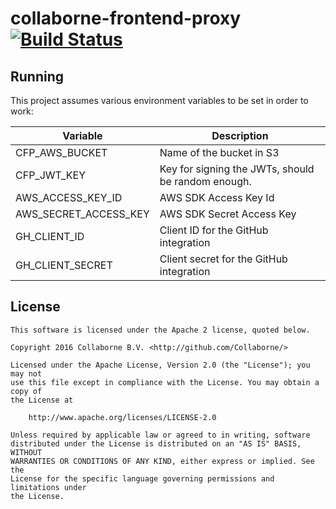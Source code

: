 # collaborne-frontend-proxy [![Build Status](https://travis-ci.org/Collaborne/collaborne-frontend-proxy.svg?branch=master)](https://travis-ci.org/Collaborne/collaborne-frontend-proxy)

## Running

This project assumes various environment variables to be set in order to work:

| Variable              | Description                                        |
| --------------------- | -------------------------------------------------- |
| CFP_AWS_BUCKET        | Name of the bucket in S3                           |
| CFP_JWT_KEY           | Key for signing the JWTs, should be random enough. |
| AWS_ACCESS_KEY_ID     | AWS SDK Access Key Id                              |
| AWS_SECRET_ACCESS_KEY | AWS SDK Secret Access Key                          |
| GH_CLIENT_ID          | Client ID for the GitHub integration               |
| GH_CLIENT_SECRET      | Client secret for the GitHub integration           |


## License

    This software is licensed under the Apache 2 license, quoted below.

    Copyright 2016 Collaborne B.V. <http://github.com/Collaborne/>

    Licensed under the Apache License, Version 2.0 (the "License"); you may not
    use this file except in compliance with the License. You may obtain a copy of
    the License at

        http://www.apache.org/licenses/LICENSE-2.0

    Unless required by applicable law or agreed to in writing, software
    distributed under the License is distributed on an "AS IS" BASIS, WITHOUT
    WARRANTIES OR CONDITIONS OF ANY KIND, either express or implied. See the
    License for the specific language governing permissions and limitations under
    the License.

